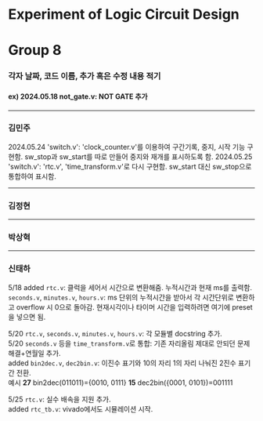 # Experiment of Logic Circuit Design
# Group 8


### 각자 날짜, 코드 이름, 추가 혹은 수정 내용 적기
#### ex) 2024.05.18 not_gate.v: NOT GATE 추가


---

### 김민주
2024.05.24 'switch.v': 'clock_counter.v'를 이용하여 구간기록, 중지, 시작 기능 구현함. sw_stop과 sw_start를 따로 만들어 중지와 재개를 표시하도록 함.
2024.05.25 'switch.v': 'rtc.v', 'time_transform.v'로 다시 구현함. sw_start 대신 sw_stop으로 통합하여 표시함.



---

### 김정현




---

### 박상혁




---

### 신태하
5/18 added `rtc.v`: 클럭을 세어서 시간으로 변환해줌. 누적시간과 현재 ms를 출력함.  
`seconds.v`, `minutes.v`, `hours.v`: ms 단위의 누적시간을 받아서 각 시간단위로 변환하고 overflow 시 0으로 돌아감. 현재시각이나 타이머 시간을 입력하려면 여기에 preset을 넣으면 됨.

5/20 `rtc.v`, `seconds.v`, `minutes.v`, `hours.v`: 각 모듈별 docstring 추가.  
5/20 `seconds.v` 등을 `time_transform.v`로 통합: 기존 자리올림 제대로 안되던 문제 해결+연월일 추가.  
added `bin2dec.v`, `dec2bin.v`: 이진수 표기와 10의 자리 1의 자리 나눠진 2진수 표기 간 전환.  
예시 **27** bin2dec(011011)={0010, 0111} **15** dec2bin({0001, 0101})=001111

5/25 `rtc.v`: 실수 배속을 지원 추가.  
added `rtc_tb.v`: vivado에서도 시뮬레이션 시작.
